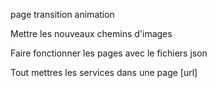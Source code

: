 page transition animation

Mettre les nouveaux chemins d'images

Faire fonctionner les pages avec le fichiers json

Tout mettres les services dans une page [url]
